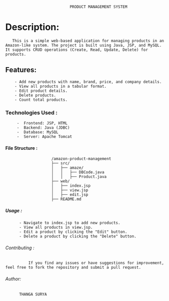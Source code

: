                                 PRODUCT MANAGEMENT SYSTEM

 #  Description:

       This is a simple web-based application for managing products in an Amazon-like system. The project is built using Java, JSP, and MySQL. It supports CRUD operations (Create, Read, Update, Delete) for products.

## Features:

        - Add new products with name, brand, price, and company details.
        - View all products in a tabular format.
        - Edit product details.
        - Delete products.
        - Count total products.
        
### Technologies Used :
         -  Frontend: JSP, HTML
         -  Backend: Java (JDBC)
         -  Database: MySQL
         -  Server: Apache Tomcat
         
#### File Structure :

                        /amazon-product-management
                        ├── src/
                        │   ├── amaze/
                        │   │   ├── DBCode.java
                        │   │   ├── Product.java
                        ├── web/
                        │   ├── index.jsp
                        │   ├── view.jsp
                        │   ├── edit.jsp
                        ├── README.md

##### Usage :
          - Navigate to index.jsp to add new products.
          - View all products in view.jsp.
          - Edit a product by clicking the "Edit" button.
          - Delete a product by clicking the "Delete" button.

###### Contributing :
              If you find any issues or have suggestions for improvement, feel free to fork the repository and submit a pull request.


###### Author:

          THANGA SURYA







                        
